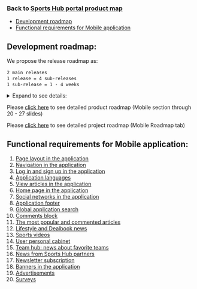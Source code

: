 ### Back to [Sports Hub portal product map](../../)

- [Development roadmap](#development-roadmap)
- [Functional requirements for Mobile application](#functional-requirements-for-mobile-application)

## Development roadmap:

We propose the release roadmap as:

    2 main releases
    1 release = 4 sub-releases
    1 sub-release = 1 - 4 weeks

<details>
  <summary>Expand to see details:</summary>

![Mobile development roadmap](/sports_hub_portal/mobile_application_features/images_files/mobile_releases.jpg)

</details>

Please [click here](https://docs.google.com/presentation/d/1a2WLbLiwcDXZJoMR6pjrTWYA0fsODkBm/edit#slide=id.p20) to see detailed product roadmap (Mobile section through 20 - 27 slides)


Please [click here](https://docs.google.com/spreadsheets/d/1FGr5xKmmvYVBvGZDizURiUfLX6oDd3LUTettR0hlZ_k/edit?usp=sharing) to see detailed project roadmap (Mobile Roadmap tab)


## Functional requirements for Mobile application:

1. [Page layout in the application](/sports_hub_portal/mobile_application_features/project_layout/)
2. [Navigation in the application](/sports_hub_portal/mobile_application_features/navigation/)
3. [Log in and sign up in the application](/sports_hub_portal/mobile_application_features/log_in_and_sign_up/)
4. [Application languages](/sports_hub_portal/mobile_application_features/application_languages/)
5. [View articles in the application](/sports_hub_portal/mobile_application_features/articles_view/)
6. [Home page in the application](/sports_hub_portal/mobile_application_features/home_page/)
7. [Social networks in the application](/sports_hub_portal/mobile_application_features/social_networks/)
8. [Application footer](/sports_hub_portal/mobile_application_features/application_footer/)
9. [Global application search](/sports_hub_portal/mobile_application_features/global_application_search/)
10. [Comments block](/sports_hub_portal/mobile_application_features/comments/)
11. [The most popular and commented articles](/sports_hub_portal/mobile_application_features/most_popular_and_commented/)
12. [Lifestyle and Dealbook news](/sports_hub_portal/mobile_application_features/lifestyle_dealbook_news/)
13. [Sports videos](/sports_hub_portal/mobile_application_features/video_page/)
14. [User personal cabinet](/sports_hub_portal/mobile_application_features/user_profile_update/)
15. [Team hub: news about favorite teams](/sports_hub_portal/mobile_application_features/team_hub/)
16. [News from Sports Hub partners](/sports_hub_portal/mobile_application_features/news_partners/)
17. [Newsletter subscription](/sports_hub_portal/mobile_application_features/newsletter_email/)
18. [Banners in the application](/sports_hub_portal/mobile_application_features/banners/)
19. [Advertisements](/sports_hub_portal/mobile_application_features/advertisements/)
20. [Surveys](/sports_hub_portal/mobile_application_features/surveys/)
